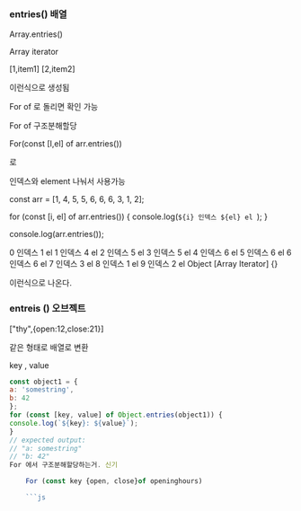 ### entries() 배열

Array.entries()

Array iterator

[1,item1]
[2,item2]

이런식으로 생성됨

For of 로 돌리면 확인 가능

For of 구조분해할당

For(const [I,el] of arr.entries())

로

인덱스와 element 나눠서 사용가능

const arr = [1, 4, 5, 5, 6, 6, 6, 3, 1, 2];

for (const [i, el] of arr.entries()) {
console.log(`${i} 인덱스 ${el} el `);
}

console.log(arr.entries());

0 인덱스 1 el
1 인덱스 4 el
2 인덱스 5 el
3 인덱스 5 el
4 인덱스 6 el
5 인덱스 6 el
6 인덱스 6 el
7 인덱스 3 el
8 인덱스 1 el
9 인덱스 2 el
Object [Array Iterator] {}

이런식으로 나온다.

### entreis () 오브젝트

["thy",{open:12,close:21}]

같은 형태로 배열로 변환

key , value

````js
const object1 = {
a: 'somestring',
b: 42
};
for (const [key, value] of Object.entries(object1)) {
console.log(`${key}: ${value}`);
}
// expected output:
// "a: somestring"
// "b: 42"
For 에서 구조분해할당하는거. 신기

    For (const key {open, close}of openinghours)

    ```js

````

